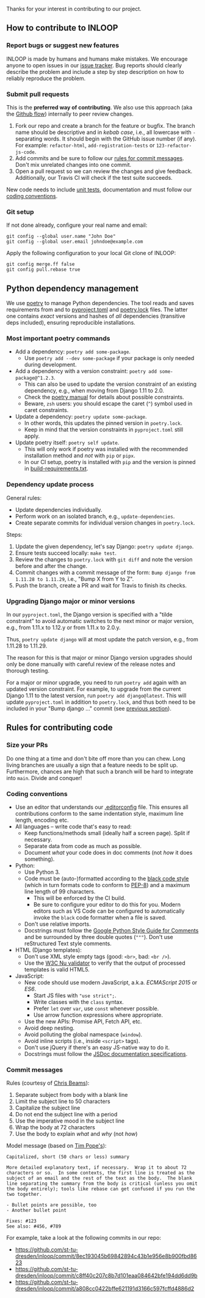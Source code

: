 Thanks for your interest in contributing to our project.

## How to contribute to INLOOP

### Report bugs or suggest new features

INLOOP is made by humans and humans make mistakes. We encourage anyone to open issues in
our [issue tracker][inloop-issues]. Bug reports should clearly describe the problem and
include a step by step description on how to reliably reproduce the problem.


### Submit pull requests

This is the **preferred way of contributing**. We also use this approach (aka the
[Github flow][gh-flow]) internally to peer review changes.

1. Fork our repo and create a branch for the feature or bugfix. The branch name should be
   descriptive and in _kebab case_, i.e., all lowercase with `-` separating words. It should
   begin with the GitHub issue number (if any). For example: `refactor-html`,
   `add-registration-tests` or `123-refactor-js-code`.
2. Add commits and be sure to follow our [rules for commit messages](#commit-messages).
   Don't mix unrelated changes into one commit.
3. Open a pull request so we can review the changes and give feedback. Additionally,
   our Travis CI will check if the test suite succeeds.

New code needs to include [unit tests][django-testing], documentation and must follow our [coding
conventions](#coding-conventions).


### Git setup

If not done already, configure your real name and email:

    git config --global user.name "John Doe"
    git config --global user.email johndoe@example.com

Apply the following configuration to your local Git clone of INLOOP:

    git config merge.ff false
    git config pull.rebase true


## Python dependency management

We use [poetry](https://python-poetry.org/) to manage Python dependencies.
The tool reads and saves requirements from and to [pyproject.toml](pyproject.toml)
and [poetry.lock](poetry.lock) files. The latter one contains _exact_ versions
and hashes of _all_ dependencies (transitive deps included), ensuring
reproducible installations.

### Most important poetry commands

* Add a dependency: `poetry add some-package`.
  * Use `poetry add --dev some-package` if your package is only needed during development.
* Add a dependency with a version constraint: `poetry add some-package@^1.2.3`.
  * This can also be used to update the version constraint of an
    existing dependency, e.g., when moving from Django 1.11 to 2.0.
  * Check the [poetry manual](https://python-poetry.org/docs/dependency-specification/)
    for details about possible constraints.
  * Beware, `zsh` users: you should escape the caret (`^`) symbol used in caret constraints.
* Update a dependency: `poetry update some-package`.
  * In other words, this updates the pinned version in `poetry.lock`.
  * Keep in mind that the version constraints in `pyproject.toml` still apply.
* Update poetry itself: `poetry self update`.
  * This will only work if poetry was installed with the recommended installation method
    and _not_ with `pip` or `pipx`.
  * In our CI setup, poetry is installed with `pip` and the version is pinned in
    [build-requirements.txt](build-requirements.txt).

### Dependency update process

General rules:
* Update dependencies individually.
* Perform work on an isolated branch, e.g., `update-dependencies`.
* Create separate commits for individual version changes in `poetry.lock`.

Steps:
1. Update the given dependency, let's say Django: `poetry update django`.
2. Ensure tests succeed locally: `make test`.
3. Review the changes to `poetry.lock` with `git diff` and note the
   version before and after the change.
4. Commit changes with a commit message of the form:
   `Bump django from 1.11.28 to 1.11.29`, i.e., "Bump X from Y to Z".
5. Push the branch, create a PR and wait for Travis to finish its checks.

### Upgrading Django major or minor versions

In our `pyproject.toml`, the Django version is specified with a "tilde constraint"
to avoid automatic switches to the next minor or major version, e.g., from 1.11.x
to 1.12.y or from 1.11.x to 2.0.y.

Thus, `poetry update django` will at most update the patch version, e.g., from
1.11.28 to 1.11.29.

The reason for this is that major or minor Django version upgrades should only
be done manually with careful review of the release notes and thorough testing.

For a major or minor upgrade, you need to run `poetry add` again with an updated
version constraint. For example, to upgrade from the current Django 1.11 to the
latest version, run `poetry add django@latest`. This will update `pyproject.toml`
in addition to `poetry.lock`, and thus both need to be included in your
"Bump django …" commit (see [previous section](#dependency-update-process)).


## Rules for contributing code

### Size your PRs

Do one thing at a time and don't bite off more than you can chew. Long living branches are
usually a sign that a feature needs to be split up. Furthermore, chances are high that such a
branch will be hard to integrate into `main`. Divide and conquer!


### Coding conventions

* Use an editor that understands our [.editorconfig](.editorconfig) file. This ensures all
  contributions conform to the same indentation style, maximum line length, encoding etc.
* All languages – write code that's easy to read:
  * Keep functions/methods small (ideally half a screen page). Split if necessary.
  * Separate data from code as much as possible.
  * Document _what_ your code does in doc comments (not _how_ it does something).
* Python:
  * Use Python 3.
  * Code must be (auto-)formatted according to the [black code style][black-style] (which in turn
    formats code to conform to [PEP-8][pep8]) and a maximum line length of 99 characters.
    * This will be enforced by the CI build.
    * Be sure to configure your editor to do this for you. Modern editors such as VS Code can be
      configured to automatically invoke the `black` code formatter when a file is saved.
  * Don't use relative imports.
  * Docstrings must follow the [Google Python Style Guide for Comments][google-style] and be
    surrounded by three double quotes (`"""`). Don't use reStructured Text style comments.
* HTML (Django templates):
  * Don't use XML style empty tags (good: `<br>`, bad: `<br />`).
  * Use the [W3C Nu validator][nu-validator] to verify that the output of processed templates is
    valid HTML5.
* JavaScript:
  * New code should use modern JavaScript, a.k.a. _ECMAScript 2015_ or _ES6_.
    * Start JS files with `"use strict";`.
    * Write classes with the `class` syntax.
    * Prefer `let` over `var`, use `const` whenever possible.
    * Use arrow function expressions where appropriate.
  * Use the new APIs: Promise API, Fetch API, etc.
  * Avoid deep nesting.
  * Avoid polluting the global namespace (`window`).
  * Avoid inline scripts (i.e., inside `<script>` tags).
  * Don't use jQuery if there's an easy JS-native way to do it.
  * Docstrings must follow the [JSDoc documentation specifications][jsdoc].


### Commit messages

Rules (courtesy of [Chris Beams][good-commits1]):

1. Separate subject from body with a blank line
2. Limit the subject line to 50 characters
3. Capitalize the subject line
4. Do not end the subject line with a period
5. Use the imperative mood in the subject line
6. Wrap the body at 72 characters
7. Use the body to explain _what_ and _why_ (not _how_)

Model message (based on [Tim Pope's][good-commits2]):

    Capitalized, short (50 chars or less) summary

    More detailed explanatory text, if necessary.  Wrap it to about 72
    characters or so.  In some contexts, the first line is treated as the
    subject of an email and the rest of the text as the body.  The blank
    line separating the summary from the body is critical (unless you omit
    the body entirely); tools like rebase can get confused if you run the
    two together.

    - Bullet points are possible, too
    - Another bullet point

    Fixes: #123
    See also: #456, #789

For example, take a look at the following commits in our repo:

- https://github.com/st-tu-dresden/inloop/commit/8ec193045b69842894c43b1e956e8b900fbd8623
- https://github.com/st-tu-dresden/inloop/commit/c8ff40c207c8b7d101eaa084642bfe194dd6dd9b
- https://github.com/st-tu-dresden/inloop/commit/a808cc0422bffe621191d3166c597fcffd4886d2


[django-testing]: https://docs.djangoproject.com/en/stable/topics/testing/
[inloop-issues]: https://github.com/st-tu-dresden/inloop/issues
[pep8]: https://www.python.org/dev/peps/pep-0008/
[google-style]: https://github.com/google/styleguide/blob/gh-pages/pyguide.md#38-comments-and-docstrings
[gh-flow]: https://guides.github.com/introduction/flow/
[good-commits1]: http://chris.beams.io/posts/git-commit/
[good-commits2]: http://tbaggery.com/2008/04/19/a-note-about-git-commit-messages.html
[nu-validator]: https://validator.w3.org/nu/
[jsdoc]: https://devdocs.io/jsdoc/
[black-style]: https://black.readthedocs.io/en/stable/the_black_code_style.html
